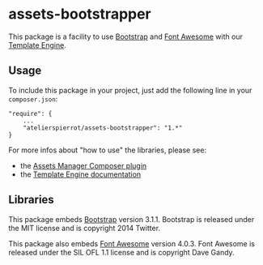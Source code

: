 assets-bootstrapper
===================

This package is a facility to use [Bootstrap](http://getbootstrap.com/) and 
[Font Awesome](http://fortawesome.github.io/Font-Awesome/) with our 
[Template Engine](https://github.com/atelierspierrot/templatengine).


## Usage

To include this package in your project, just add the following line in your `composer.json`:

    "require": {
        ...
        "atelierspierrot/assets-bootstrapper": "1.*"
    }

For more infos about "how to use" the libraries, please see:

-   the [Assets Manager Composer plugin](https://github.com/atelierspierrot/assets-manager)
-   the [Template Engine documentation](https://github.com/atelierspierrot/templatengine)


## Libraries

This package embeds [Bootstrap](http://getbootstrap.com/) version 3.1.1. Bootstrap is 
released under the MIT license and is copyright 2014 Twitter.

This package also embeds [Font Awesome](http://fortawesome.github.io/Font-Awesome/) version 4.0.3.
Font Awesome is released under the SIL OFL 1.1 license and is copyright Dave Gandy.
